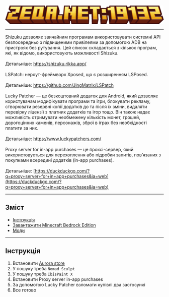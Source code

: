 ![](IMG/zeqa.net.png)
***
Shizuku дозволяє звичайним програмам використовувати системні API безпосередньо з підвищеними привілеями за допомогою ADB на пристроях без рутування. Цей список складається з кількох програм, які, як відомо, використовують можливості Shizuku.
<br><br>
Детальніше: https://shizuku.rikka.app/
<br><br>
LSPatch: нероут-фреймворк Xposed, що є розширенням LSPosed.
<br><br>
Детальніше: https://github.com/JingMatrix/LSPatch
<br><br>
Lucky Patcher — це безкоштовний додаток для Android, який дозволяє користувачам модифікувати програми та ігри, блокувати рекламу, створювати резервні копії додатків до та після їх зміни, видаляти перевірку ліцензії з платних додатків та ігор тощо. Він також надає можливість отримувати необмежену кількість монет, грошей, дорогоцінних каменів, персонажів, зброї в іграх без необхідності платити за них.
<br><br>
Детальніше: https://www.luckypatchers.com/
<br><br>
Proxy server for in-app purchases — це проксі-сервер, який використовується для перехоплення або підробки запитів, пов’язаних з покупками всередині додатків (in-app purchases).
<br><br>
Детальніше: [https://duckduckgo.com/?q=proxy+server+for+in+app+purchases&ia=web](https://duckduckgo.com/?q=proxy+server+for+in+app+purchases&ia=web)
***
## Зміст
- [Інструкція](#інструкція)
- [Завантажити Minecraft Bedrock Edition](#download-mcpe)
- [Моди](#mods)
***
## Інструкція
1. Встановити [Aurora store](https://f-droid.org/packages/com.aurora.store/)
2. У пошуку треба `Nomad Sculpt`
3. У пошуку треба `IbisPaint X`
4. Встановити Proxy server in-app purchases
5. За допомогою Lucky Patcher взломати купівлі два застосункі
6. Все готово
